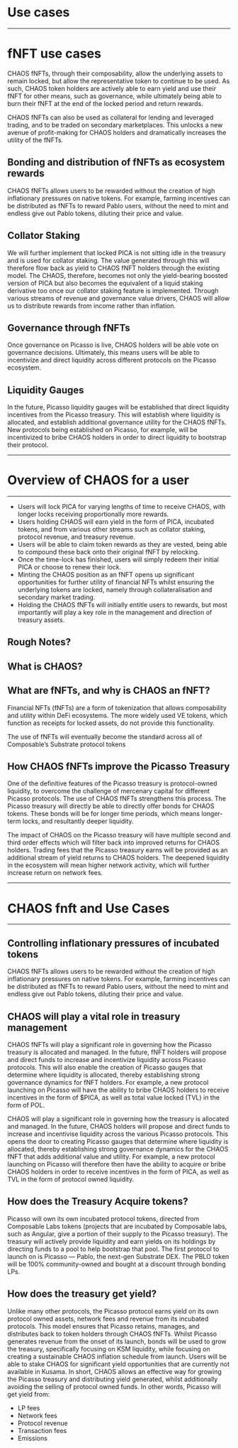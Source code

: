 # Use cases

---

# fNFT use cases

CHAOS fNFTs, through their composability, allow the underlying assets to remain locked, but allow the representative token to continue to be used. As such, CHAOS token holders are actively able to earn yield and use their fNFT for other means, such as governance, while ultimately being able to burn their fNFT at the end of the locked period and return rewards.

CHAOS fNFTs can also be used as collateral for lending and leveraged trading, and to be traded on secondary marketplaces. This unlocks a new avenue of profit-making for CHAOS holders and dramatically increases the utility of the fNFTs.


## Bonding and distribution of fNFTs as ecosystem rewards

CHAOS fNFTs allows users to be rewarded without the creation of high inflationary pressures on native tokens. For example, farming incentives can be distributed as fNFTs to reward Pablo users, without the need to mint and endless give out Pablo tokens, diluting their price and value.


## Collator Staking

We will further implement that locked PICA is not sitting idle in the treasury and is used for collator staking. The value generated through this will therefore flow back as yield to CHAOS fNFT holders through the existing model. The CHAOS, therefore, becomes not only the yield-bearing boosted version of PICA but also becomes the equivalent of a liquid staking derivative too once our collator staking feature is implemented. Through various streams of revenue and governance value drivers, CHAOS will allow us to distribute rewards from income rather than inflation.


## Governance through fNFTs

Once governance on Picasso is live, CHAOS holders will be able vote on governance decisions. Ultimately, this means users will be able to incentivize and direct liquidity across different protocols on the Picasso ecosystem. 


## Liquidity Gauges

In the future, Picasso liquidity gauges will be established that direct liquidity incentives from the Picasso treasury. This will establish where liquidity is allocated, and establish additional governance utility for the CHAOS fNFTs. New protocols being established on Picasso, for example, will be incentivized to bribe CHAOS holders in order to direct liquidity to bootstrap their protocol.


---

# Overview of CHAOS for a user

---

* Users will lock PICA for varying lengths of time to receive CHAOS, with longer locks receiving proportionally more rewards.
* Users holding CHAOS will earn yield in the form of PICA, incubated tokens, and from various other streams such as collator staking, protocol revenue, and treasury revenue.
* Users will be able to claim token rewards as they are vested, being able to compound these back onto their original fNFT by relocking.
* Once the time-lock has finished, users will simply redeem their initial PICA or choose to renew their lock.
* Minting the CHAOS position as an fNFT opens up significant opportunities for further utility of financial NFTs whilst ensuring the underlying tokens are locked, namely through collateralisation and secondary market trading.
* Holding the CHAOS fNFTs will initially entitle users to rewards, but most importantly will play a key role in the management and direction of treasury assets.

## Rough Notes?


## What is CHAOS?


## What are fNFTs, and why is CHAOS an fNFT?

Financial NFTs (fNFTs) are a form of tokenization that allows composability and utility within DeFi ecosystems. The more widely used VE tokens, which function as receipts for locked assets, do not provide this functionality.

The use of fNFTs will eventually become the standard across all of Composable’s Substrate protocol tokens


## How CHAOS fNFTs improve the Picasso Treasury

One of the definitive features of the Picasso treasury is protocol-owned liquidity, to overcome the challenge of mercenary capital for different Picasso protocols. The use of CHAOS fNFTs strengthens this process. The Picasso treasury will directly be able to directly offer bonds for CHAOS tokens. These bonds will be for longer time periods, which means longer-term locks, and resultantly deeper liquidity.

The impact of CHAOS on the Picasso treasury will have multiple second and third order effects which will filter back into improved returns for CHAOS holders. Trading fees that the Picasso treasury earns will be provided as an additional stream of yield returns to CHAOS holders. The deepened liquidity in the ecosystem will mean higher network activity, which will further increase return on network fees.

---

# CHAOS fnft and Use Cases

---

## Controlling inflationary pressures of incubated tokens

CHAOS fNFTs allows users to be rewarded without the creation of high inflationary pressures on native tokens. For example, farming incentives can be distributed as fNFTs to reward Pablo users, without the need to mint and endless give out Pablo tokens, diluting their price and value.


## CHAOS will play a vital role in treasury management

CHAOS fNFTs will play a significant role in governing how the Picasso treasury is allocated and managed. In the future, fNFT holders will propose and direct funds to increase and incentivize liquidity across Picasso protocols. This will also enable the creation of Picasso gauges that determine where liquidity is allocated, thereby establishing strong governance dynamics for fNFT holders. For example, a new protocol launching on Picasso will have the ability to bribe CHAOS holders to receive incentives in the form of $PICA, as well as total value locked (TVL) in the form of POL.

CHAOS will play a significant role in governing how the treasury is allocated and managed. In the future, CHAOS holders will propose and direct funds to increase and incentivise liquidity across the various Picasso protocols. This opens the door to creating Picasso gauges that determine where liquidity is allocated, thereby establishing strong governance dynamics for the CHAOS fNFT that adds additional value and utility. For example, a new protocol launching on Picasso will therefore then have the ability to acquire or bribe CHAOS holders in order to receive incentives in the form of PICA, as well as TVL in the form of protocol owned liquidity.


## How does the Treasury Acquire tokens?

Picasso will own its own incubated protocol tokens, directed from Composable Labs tokens (projects that are incubated by Composable labs, such as Angular, give a portion of their supply to the Picasso treasury). The treasury will actively provide liquidity and earn yields on its holdings by directing funds to a pool to help bootstrap that pool. The first protocol to launch on is Picasso — Pablo, the next-gen Substrate DEX. The PBLO token will be 100% community-owned and bought at a discount through bonding LPs.


## How does the treasury get yield?

Unlike many other protocols, the Picasso protocol earns yield on its own protocol owned assets, network fees and revenue from its incubated protocols. This model ensures that Picasso retains, manages, and distributes back to token holders through CHAOS fNFTs. Whilst Picasso generates revenue from the onset of its launch, bonds will be used to grow the treasury, specifically focusing on KSM liquidity, while focusing on creating a sustainable CHAOS inflation schedule from launch. Users will be able to stake CHAOS for significant yield opportunities that are currently not available in Kusama. In short, CHAOS allows an effective way for growing the Picasso treasury and distributing yield generated, whilst additionally avoiding the selling of protocol owned funds. In other words, Picasso will get yield from: 

* LP fees
* Network fees
* Protocol revenue
* Transaction fees
* Emissions
